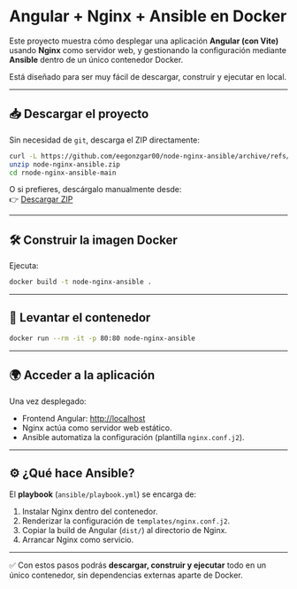 # Angular + Nginx + Ansible en Docker

Este proyecto muestra cómo desplegar una aplicación **Angular (con Vite)** usando **Nginx** como servidor web, y gestionando la configuración mediante **Ansible** dentro de un único contenedor Docker.  

Está diseñado para ser muy fácil de descargar, construir y ejecutar en local.

---

## 📥 Descargar el proyecto

Sin necesidad de `git`, descarga el ZIP directamente:

```bash
curl -L https://github.com/eegonzgar00/node-nginx-ansible/archive/refs/heads/main.zip -o node-nginx-ansible.zip
unzip node-nginx-ansible.zip
cd rnode-nginx-ansible-main
```

O si prefieres, descárgalo manualmente desde:  
👉 [Descargar ZIP](https://github.com/eegonzgar00/node-nginx-ansible/archive/refs/heads/main.zip)

---

## 🛠️ Construir la imagen Docker

Ejecuta:

```bash
docker build -t node-nginx-ansible .
```

---

## 🚀 Levantar el contenedor

```bash
docker run --rm -it -p 80:80 node-nginx-ansible
```

---

## 🌍 Acceder a la aplicación

Una vez desplegado:

- Frontend Angular: [http://localhost](http://localhost)  
- Nginx actúa como servidor web estático.  
- Ansible automatiza la configuración (plantilla `nginx.conf.j2`).  

---

## ⚙️ ¿Qué hace Ansible?

El **playbook** (`ansible/playbook.yml`) se encarga de:

1. Instalar Nginx dentro del contenedor.  
2. Renderizar la configuración de `templates/nginx.conf.j2`.  
3. Copiar la build de Angular (`dist/`) al directorio de Nginx.  
4. Arrancar Nginx como servicio.  

---

✅ Con estos pasos podrás **descargar, construir y ejecutar** todo en un único contenedor, sin dependencias externas aparte de Docker.
